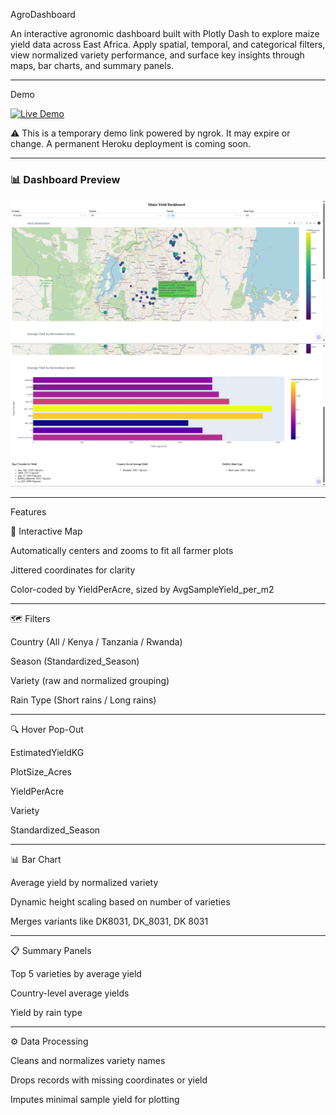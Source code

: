 AgroDashboard

An interactive agronomic dashboard built with Plotly Dash to explore maize yield data across East Africa. Apply spatial, temporal, and categorical filters, view normalized variety performance, and surface key insights through maps, bar charts, and summary panels.

---

Demo

[![Live Demo](https://img.shields.io/badge/Live_Demo-ngrok-blue?logo=plotly)](https://f6f663660096.ngrok-free.app/)

⚠️ This is a temporary demo link powered by ngrok. It may expire or change. A permanent Heroku deployment is coming soon.

---

### 📊 Dashboard Preview
![Dashboard Preview](dashboard_preview1.png)
![Dashboard Preview](dashboard_preview2.png)

---

Features

📍 Interactive Map



Automatically centers and zooms to fit all farmer plots



Jittered coordinates for clarity



Color-coded by YieldPerAcre, sized by AvgSampleYield\_per\_m2

---

🗺️ Filters



Country (All / Kenya / Tanzania / Rwanda)



Season (Standardized\_Season)



Variety (raw and normalized grouping)



Rain Type (Short rains / Long rains)

---

🔍 Hover Pop-Out



EstimatedYieldKG



PlotSize\_Acres



YieldPerAcre



Variety



Standardized\_Season

---

📊 Bar Chart



Average yield by normalized variety



Dynamic height scaling based on number of varieties



Merges variants like DK8031, DK\_8031, DK 8031

---

📋 Summary Panels



Top 5 varieties by average yield



Country-level average yields



Yield by rain type

---

⚙️ Data Processing



Cleans and normalizes variety names



Drops records with missing coordinates or yield



Imputes minimal sample yield for plotting


